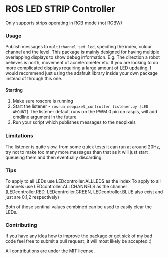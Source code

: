 # ROS LED STRIP Controller
Only supports strips operating in RGB mode (not RGBW)

### Usage
Publish messages to `multichannel_set_led`, specifing the index, colour channel and the level.
This package is mainly designed for having multiple overlapping displays to show debug information. E.g. The direction a robot believes is north, movement of accelerometer etc.
If you are looking to do more complicated displays requiring a large amount of LED updating, I would recommend just using the adafruit library inside your own package instead of through this one.

#### Starting
1. Make sure roscore is running
2. Start the listener - `rosrun neopixel_controller listener.py [LED AMOUNT]` The listener default runs on the PWM 0 pin on raspis, will add cmdline argument in the future
3. Run your script which publishes messages to the neopixels

### Limitations 
The listener is quite slow, from some quick tests it can run at around 20Hz, try not to make too many more messages than that as it will just start queueing them and then eventually discarding.

### Tips
To apply to all LEDs use LEDcontroller.ALLLEDS as the index
To apply to all channels use LEDcontroller.ALLCHANNELS as the channel
(LEDcontroller.RED, LEDcontroller.GREEN, LEDcontroller.BLUE also exist and just are 0,1,2 respectively)

Both of those sentinal values combined can be used to easily clear the LEDs.

### Contributing
If you have any idea how to improve the package or get sick of my bad code feel free to submit a pull request, it will most likely be accepted :)

All contributions are under the MIT license.
